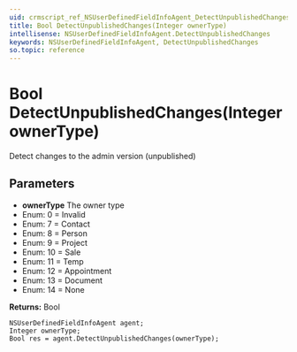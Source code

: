 ```yaml
---
uid: crmscript_ref_NSUserDefinedFieldInfoAgent_DetectUnpublishedChanges
title: Bool DetectUnpublishedChanges(Integer ownerType)
intellisense: NSUserDefinedFieldInfoAgent.DetectUnpublishedChanges
keywords: NSUserDefinedFieldInfoAgent, DetectUnpublishedChanges
so.topic: reference
---
```


# Bool DetectUnpublishedChanges(Integer ownerType)

Detect changes to the admin version (unpublished)

## Parameters

* **ownerType** The owner type
* Enum: 0 = Invalid
* Enum: 7 = Contact
* Enum: 8 = Person
* Enum: 9 = Project
* Enum: 10 = Sale
* Enum: 11 = Temp
* Enum: 12 = Appointment
* Enum: 13 = Document
* Enum: 14 = None

**Returns:** Bool

```crmscript
NSUserDefinedFieldInfoAgent agent;
Integer ownerType;
Bool res = agent.DetectUnpublishedChanges(ownerType);
```

